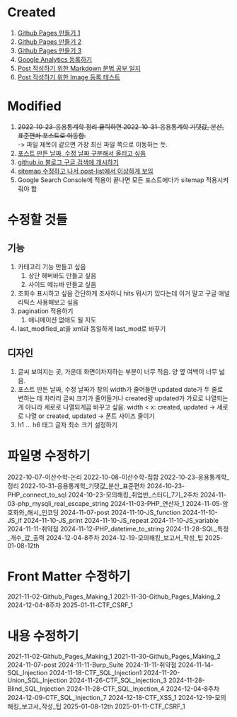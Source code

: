 # Created
1. [Github Pages 만들기 1](/Github_Pages_Making_1)
1. [Github Pages 만들기 2](/Github_Pages_Making_2)
1. [Github Pages 만들기 3](/Github_Pages_Making_3)
1. [Google Analytics 등록하기](/Github_Pages_Google_Analytics)
1. [Post 작성하기 위한 Markdown 문법 공부 일지](/Markdown_Syntax)
1. [Post 작성하기 위한 Image 등록 테스트](/Github_Pages_Image_Test)

# Modified
1. ~~2022-10-23-응용통계학 정리 클릭하면 2022-10-31-응용통계학 기댓값, 분산, 표준편차 포스트로 이동함.~~  
    -> 파일 제목이 같으면 가장 최신 파일 쪽으로 이동하는 듯.
1. [포스트 만든 날짜, 수정 날짜 구분해서 올리고 싶음](/Github_Pages_Header_Date_Format_Changing)
1. [github.io 블로그 구글 검색에 개시하기](/github_google_search_등록)
1. [sitemap 수정하고 나서 post-list에서 이상하게 보임](/github_blog_post_list_layout_fix)
1. Google Search Console에 적용이 끝나면 모든 포스트에다가 sitemap 적용시켜줘야 함

# 수정할 것들
## 기능
1. 카테고리 기능 만들고 싶음
    1. 상단 헤버바도 만들고 싶음
    1. 사이드 메뉴바 만들고 싶음
1. 조회수 표시하고 싶음
    간단하게 조사하니 hits 뭐시기 있다는데 이거 말고
    구글 애널리틱스 사용해보고 싶음
1. pagination 적용하기
    1. 애니메이션 없애도 될 지도
1. last_modified_at을 xml과 동일하게 last_mod로 바꾸기

## 디자인
1. 글씨 보여지는 곳, 가운데 화면이차지하는 부분이 너무 적음. 양 옆 여백이 너무 넓음.
1. 포스트 만든 날짜, 수정 날짜가 창의 width가 줄어들면 updated date가 두 줄로 변하는 데 차라리 글씨 크기가 줄어들거나 created랑 updated가 가로로 나열되는 게 아니라 세로로 나열되게끔 바꾸고 싶음.
width < x:
    created, updated -> 세로로 나열
    or
    created, updated -> 폰트 사이즈 줄이기
1. h1 ... h6 태그 글자 최소 크기 설정하기

# 파일명 수정하기
2022-10-07-이산수학-논리
2022-10-08-이산수학-집합
2022-10-23-응용통계학_정리
2022-10-31-응용통계학_기댓값_분산_표준편차
2024-10-23-PHP_connect_to_sql
2024-10-23-모의해킹_취업반_스터디_7기_2주차
2024-11-03-php_mysqli_real_escape_string
2024-11-03-PHP_연산자_1
2024-11-05-암호화와_해시_인코딩
2024-11-07-post
2024-11-10-JS_function
2024-11-10-JS_if
2024-11-10-JS_print
2024-11-10-JS_repeat
2024-11-10-JS_variable
2024-11-11-취약점
2024-11-12-PHP_datetime_to_string
2024-11-28-SQL_특정_개수_값_출력
2024-12-04-8주차
2024-12-19-모의해킹_보고서_작성_팁
2025-01-08-12th

# Front Matter 수정하기
2021-11-02-Github_Pages_Making_1
2021-11-30-Github_Pages_Making_2
2024-12-04-8주차
2025-01-11-CTF_CSRF_1

# 내용 수정하기
2021-11-02-Github_Pages_Making_1
2021-11-30-Github_Pages_Making_2
2024-11-07-post
2024-11-11-Burp_Suite
2024-11-11-취약점
2024-11-14-SQL_Injection
2024-11-18-CTF_SQL_Injection1
2024-11-20-Union_SQL_Injection
2024-11-26-CTF_SQL_Injection_3
2024-11-28-Blind_SQL_Injection
2024-11-28-CTF_SQL_Injection_4
2024-12-04-8주차
2024-12-09-CTF_SQL_Injection_7
2024-12-18-CTF_XSS_1
2024-12-19-모의해킹_보고서_작성_팁
2025-01-08-12th
2025-01-11-CTF_CSRF_1